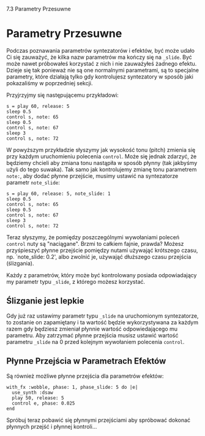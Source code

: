7.3 Parametry Przesuwne

# Parametry Przesuwne

Podczas poznawania parametrów syntezatorów i efektów, być może udało 
Ci się zauważyć, że kilka nazw parametrów ma kończy się na `_slide`. 
Być może nawet próbowałeś korzystać z nich i nie zauważyłeś żadnego 
efektu. Dzieje się tak ponieważ nie są one normalnymi parametrami, 
są to specjalne parametry, które działają tylko gdy kontrolujesz 
syntezatory w sposób jaki pokazaliśmy w poprzedniej sekcji.

Przyjrzyjmy się następującemu przykładowi:

```
s = play 60, release: 5
sleep 0.5
control s, note: 65
sleep 0.5
control s, note: 67
sleep 3
control s, note: 72
```

W powyższym przykładzie słyszymy jak wysokość tonu (pitch) zmienia się 
przy każdym uruchomieniu polecenia `control`. Może się jednak zdarzyć, 
że będziemy chcieli aby zmiana tonu nastąpiła w sposób płynny (tak jakbyśmy 
użyli do tego suwaka). Tak samo jak kontrolujemy zmianę tonu parametrem 
`note:`, aby dodać płynne przejście, musimy ustawić na syntezatorze parametr 
`note_slide`: 

```
s = play 60, release: 5, note_slide: 1
sleep 0.5
control s, note: 65
sleep 0.5
control s, note: 67
sleep 3
control s, note: 72
```

Teraz słyszymy, że pomiędzy poszczególnymi wywołaniami poleceń 
`control` nuty są "naciągane". Brzmi to całkiem fajnie, prawda?
Możesz przyśpieszyć płynne przejście pomiędzy nutami używająć 
krótszego czasu, np. `note_slide: 0.2', albo zwolnić je, używająć 
dłuższego czasu przejścia (ślizgania). 

Każdy z parametrów, który może być kontrolowany posiada odpowiadający 
my parametr typu `_slide`, z którego możesz korzystać. 

## Ślizganie jest lepkie

Gdy już raz ustawimy parametr typu `_slide` na uruchomionym 
syntezatorze, to zostanie on zapamiętany i ta wartość będzie wykorzystywana 
za każdym razem gdy będziesz zmieniał płynnie wartość odpowiedającego 
mu parametru. Aby zatrzymać płynne przejścia musisz ustawić wartość 
parametru `_slide` na 0 przed kolejnym wywołaniem polecenia `control`. 

## Płynne Przejścia w Parametrach Efektów

Są również możliwe płynne przejścia dla parametrów efektów: 

```
with_fx :wobble, phase: 1, phase_slide: 5 do |e|
  use_synth :dsaw
  play 50, release: 5
  control e, phase: 0.025
end
```

Spróbuj teraz pobawić się płynnymi przejściami aby spróbować dokonać 
płynnych przejść i płynnej kontroli...
